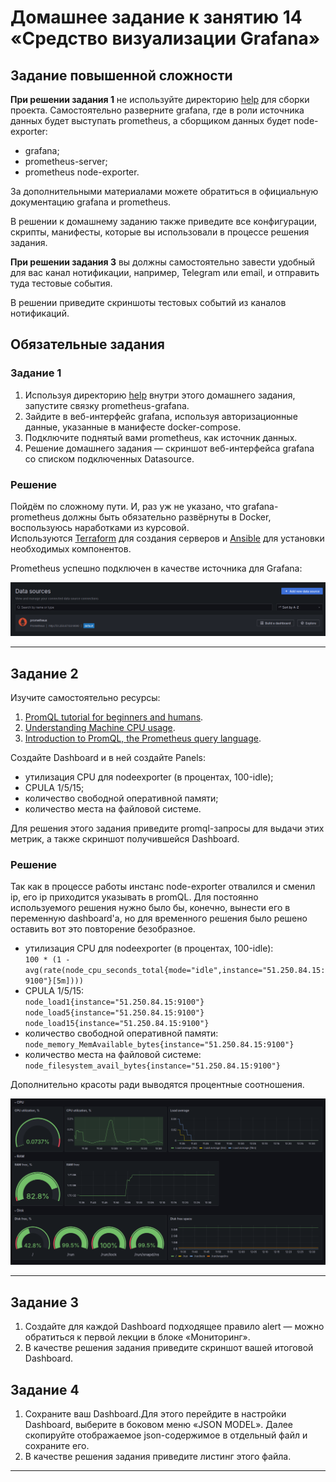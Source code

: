# Домашнее задание к занятию 14 «Средство визуализации Grafana»

## Задание повышенной сложности

**При решении задания 1** не используйте директорию [help](./help) для сборки проекта. Самостоятельно разверните grafana, где в роли источника данных будет выступать prometheus, а сборщиком данных будет node-exporter:

- grafana;
- prometheus-server;
- prometheus node-exporter.

За дополнительными материалами можете обратиться в официальную документацию grafana и prometheus.

В решении к домашнему заданию также приведите все конфигурации, скрипты, манифесты, которые вы 
использовали в процессе решения задания.

**При решении задания 3** вы должны самостоятельно завести удобный для вас канал нотификации, например, Telegram или email, и отправить туда тестовые события.

В решении приведите скриншоты тестовых событий из каналов нотификаций.

## Обязательные задания

### Задание 1

1. Используя директорию [help](./help) внутри этого домашнего задания, запустите связку prometheus-grafana.
1. Зайдите в веб-интерфейс grafana, используя авторизационные данные, указанные в манифесте docker-compose.
1. Подключите поднятый вами prometheus, как источник данных.
1. Решение домашнего задания — скриншот веб-интерфейса grafana со списком подключенных Datasource.

### Решение

Пойдём по сложному пути. И, раз уж не указано, что grafana-prometheus должны быть обязательно развёрнуты в Docker, воспользуюсь наработками из курсовой.<br/>
Используются [Terraform](files/terraform/main.tf) для создания серверов и [Ansible](files/ansible/playbook.yml) для установки необходимых компонентов.

Prometheus успешно подключен в качестве источника для Grafana:

![alt text](images/1.1.png)

---

## Задание 2

Изучите самостоятельно ресурсы:

1. [PromQL tutorial for beginners and humans](https://valyala.medium.com/promql-tutorial-for-beginners-9ab455142085).
1. [Understanding Machine CPU usage](https://www.robustperception.io/understanding-machine-cpu-usage).
1. [Introduction to PromQL, the Prometheus query language](https://grafana.com/blog/2020/02/04/introduction-to-promql-the-prometheus-query-language/).

Создайте Dashboard и в ней создайте Panels:

- утилизация CPU для nodeexporter (в процентах, 100-idle);
- CPULA 1/5/15;
- количество свободной оперативной памяти;
- количество места на файловой системе.

Для решения этого задания приведите promql-запросы для выдачи этих метрик, а также скриншот получившейся Dashboard.

### Решение

Так как в процессе работы инстанс node-exporter отвалился и сменил ip, его ip приходится указывать в promQL. Для постоянно используемого решения нужно было бы, конечно, вынести его в переменную dashboard'а, но для временного решения было решено оставить вот это повторение безобразное.

* утилизация CPU для nodeexporter (в процентах, 100-idle):<br/>
`100 * (1 - avg(rate(node_cpu_seconds_total{mode="idle",instance="51.250.84.15:9100"}[5m])))`
* CPULA 1/5/15:<br/>
`node_load1{instance="51.250.84.15:9100"}`<br/>
`node_load5{instance="51.250.84.15:9100"}`<br/>
`node_load15{instance="51.250.84.15:9100"}`
* количество свободной оперативной памяти:<br/>
`node_memory_MemAvailable_bytes{instance="51.250.84.15:9100"}`
* количество места на файловой системе:<br/>
`node_filesystem_avail_bytes{instance="51.250.84.15:9100"}`

Дополнительно красоты ради выводятся процентные соотношения.

![alt text](images/2.1.png)

---

## Задание 3

1. Создайте для каждой Dashboard подходящее правило alert — можно обратиться к первой лекции в блоке «Мониторинг».
1. В качестве решения задания приведите скриншот вашей итоговой Dashboard.

## Задание 4

1. Сохраните ваш Dashboard.Для этого перейдите в настройки Dashboard, выберите в боковом меню «JSON MODEL». Далее скопируйте отображаемое json-содержимое в отдельный файл и сохраните его.
1. В качестве решения задания приведите листинг этого файла.

---